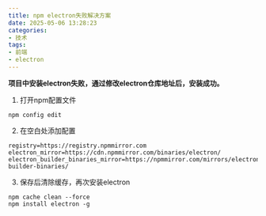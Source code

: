 ```yaml
---
title: npm electron失败解决方案
date: 2025-05-06 13:28:23
categories:
- 技术
tags:
- 前端
- electron
---
```

**项目中安装electron失败，通过修改electron仓库地址后，安装成功。**
1. 打开npm配置文件
```
npm config edit
```

2. 在空白处添加配置
```
registry=https://registry.npmmirror.com
electron_mirror=https://cdn.npmmirror.com/binaries/electron/
electron_builder_binaries_mirror=https://npmmirror.com/mirrors/electron-builder-binaries/
```

3. 保存后清除缓存，再次安装electron
```
npm cache clean --force
npm install electron -g
```